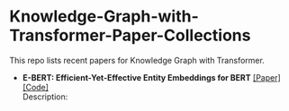 # Knowledge-Graph-with-Transformer-Paper-Collections

 This repo lists recent papers for Knowledge Graph with Transformer.

- **E-BERT: Efficient-Yet-Effective Entity Embeddings for BERT** [[Paper]](https://aclanthology.org/2020.findings-emnlp.71.pdf)[[Code]](https://github.com/npoe/ebert)<br>Description: 